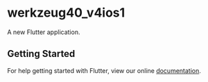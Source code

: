 # werkzeug40_v4ios1

A new Flutter application.

## Getting Started

For help getting started with Flutter, view our online
[documentation](https://flutter.io/).

